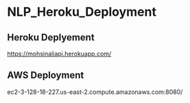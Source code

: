 # NLP_Heroku_Deployment

## Heroku Deplyement
https://mohsinaliapi.herokuapp.com/ 

## AWS Deployment
ec2-3-128-18-227.us-east-2.compute.amazonaws.com:8080/
